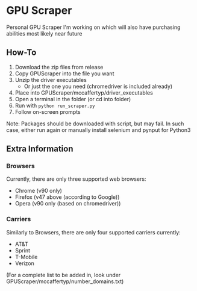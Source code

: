# GPU Scraper

Personal GPU Scraper I'm working on which will also have purchasing abilities most likely near future

## How-To
1. Download the zip files from release
2. Copy GPUScraper into the file you want
3. Unzip the driver executables
   - Or just the one you need (chromedriver is included already)
4. Place into GPUScraper/mccaffertyp/driver_executables
5. Open a terminal in the folder (or cd into folder)
6. Run with `python run_scraper.py`
7. Follow on-screen prompts

Note: Packages should be downloaded with script, but may fail. In such case, either run again or
manually install selenium and pynput for Python3

## Extra Information
### Browsers
Currently, there are only three supported web browsers:
- Chrome (v90 only)
- Firefox (v47 above (according to Google))
- Opera (v90 only (based on chromedriver))

### Carriers
Similarly to Browsers, there are only four supported carriers currently:
- AT&T
- Sprint
- T-Mobile
- Verizon

(For a complete list to be added in, look under GPUScraper/mccaffertyp/number_domains.txt)